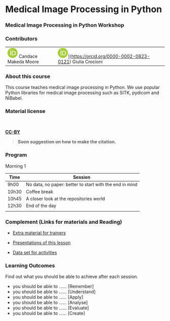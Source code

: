 # Medical Image Processing in Python

### Medical Image Processing in Python Workshop

### Contributors

|  |  |
|--|--|
|[![ORCID](https://raw.githubusercontent.com/vibbits/rdm-introductory-course/main/images/logos/32px-ORCID_iD.svg.png)](https://orcid.org/0000-0001-7846-1147) Candace Makeda Moore | ![ORCID](https://raw.githubusercontent.com/vibbits/rdm-introductory-course/main/images/logos/32px-ORCID_iD.svg.png)](https://orcid.org/0000-0002-0823-0121) Giulia Crocioni |

### About this course

This course teaches medical image processing in Python. We use popular Python libraries for medical image processing such as SITK, pydicom and NiBabel. 


### Material license

<img src="https://raw.githubusercontent.com/vibbits/rdm-course-2022/main/images/logos/CC-by.png" title="" alt="" width="143">

[**CC-BY**](https://creativecommons.org/licenses/by/4.0/)

> **Soon suggestion on how to make the citation.**

### Program

Morning 1

| Time  | Session                                                                   |
| ----- | ------------------------------------------------------------------------- |
| 9h00  | No data, no paper: better to start with the end in mind                   |
| 10h30 | Coffee break                                                              |
| 10h45 | A closer look at the repositories world                                   |
| 12h30 | End of the day                                                            |
                                                          |


### Complement (Links for materials and Reading)

- [Extra material for trainers](link)

- [Presentations of this lesson](link)

- [Data set for activities](https://zenodo.org/records/13311246)

### Learning Outcomes

Find out what you should be able to achieve after each session.

- you should be able to ...... [Remember]
- you should be able to ...... [Understand]
- you should be able to ...... [Apply]
- you should be able to ...... [Analyse]
- you should be able to ...... [Evaluate]
- you should be able to ...... [Create]
